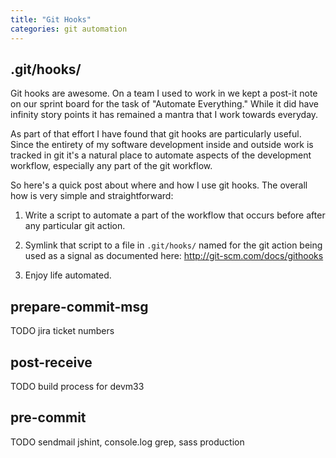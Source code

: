```yaml
---
title: "Git Hooks"
categories: git automation
---
```


## .git/hooks/

Git hooks are awesome. On a team I used to work in we kept a post-it note on
our sprint board for the task of "Automate Everything." While it did have
infinity story points it has remained a mantra that I work towards everyday.

As part of that effort I have found that git hooks are particularly useful.
Since the entirety of my software development inside and outside work is
tracked in git it's a natural place to automate aspects of the development
workflow, especially any part of the git workflow.

So here's a quick post about where and how I use git hooks. The overall how
is very simple and straightforward:

1. Write a script to automate a part of the workflow that occurs before
after any particular git action.

1. Symlink that script to a file in `.git/hooks/` named for the git action
being used as a signal as documented here: 
<http://git-scm.com/docs/githooks>

1. Enjoy life automated.

## prepare-commit-msg

TODO jira ticket numbers

## post-receive

TODO build process for devm33

## pre-commit

TODO sendmail jshint, console.log grep, sass production

